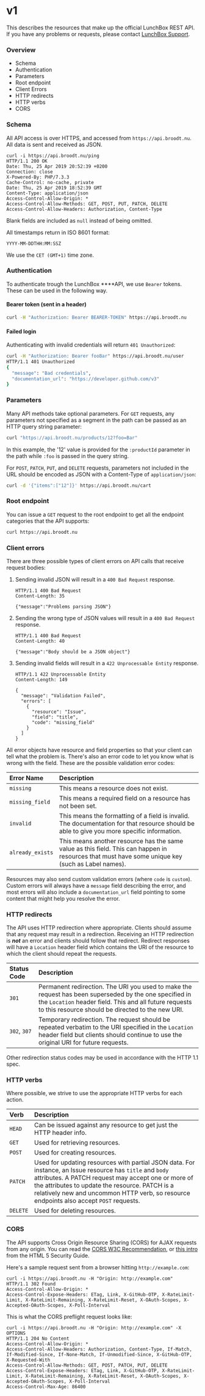 # v1

This describes the resources that make up the official LunchBox REST API. If you have any problems or requests, please contact [LunchBox Support](https://lunchbox.nl/contact).

### Overview

* Schema
* Authentication
* Parameters
* Root endpoint
* Client Errors
* HTTP redirects
* HTTP verbs
* CORS

### Schema

All API access is over HTTPS, and accessed from `https://api.broodt.nu`. All data is sent and received as JSON.

```http
curl -i https://api.broodt.nu/ping
HTTP/1.1 200 OK
Date: Thu, 25 Apr 2019 20:52:39 +0200
Connection: close
X-Powered-By: PHP/7.3.3
Cache-Control: no-cache, private
Date: Thu, 25 Apr 2019 18:52:39 GMT
Content-Type: application/json
Access-Control-Allow-Origin: *
Access-Control-Allow-Methods: GET, POST, PUT, PATCH, DELETE
Access-Control-Allow-Headers: Authorization, Content-Type
```

Blank fields are included as `null` instead of being omitted.

All timestamps return in ISO 8601 format:

```text
YYYY-MM-DDTHH:MM:SSZ
```

We use the `CET (GMT+1)` time zone.

### Authentication

To authenticate trough the LunchBox  ****API, we use `Bearer` tokens. These can be used in the following way.

#### Bearer token \(sent in a header\)

```bash
curl -H "Authorization: Bearer BEARER-TOKEN" https://api.broodt.nu
```

#### Failed login

Authenticating with invalid credentials will return `401 Unauthorized`:

```bash
curl -H "Authorization: Bearer fooBar" https://api.broodt.nu/user
HTTP/1.1 401 Unauthorized
{
  "message": "Bad credentials",
  "documentation_url": "https://developer.github.com/v3"
}
```

### Parameters

Many API methods take optional parameters. For `GET` requests, any parameters not specified as a segment in the path can be passed as an HTTP query string parameter:

```bash
curl "https://api.broodt.nu/products/12?foo=Bar"
```

In this example, the '12' value is provided for the `:productId` parameter in the path while `:foo` is passed in the query string.

For `POST`, `PATCH`, `PUT`, and `DELETE` requests, parameters not included in the URL should be encoded as JSON with a Content-Type of `application/json`:

```bash
curl -d '{"items":["12"]}' https://api.broodt.nu/cart
```

### Root endpoint

You can issue a `GET` request to the root endpoint to get all the endpoint categories that the  API supports:

```bash
curl https://api.broodt.nu
```

### Client errors

There are three possible types of client errors on API calls that receive request bodies:

1. Sending invalid JSON will result in a `400 Bad Request` response.

   ```http
   HTTP/1.1 400 Bad Request
   Content-Length: 35

   {"message":"Problems parsing JSON"}
   ```

2. Sending the wrong type of JSON values will result in a `400 Bad Request` response.

   ```http
   HTTP/1.1 400 Bad Request
   Content-Length: 40

   {"message":"Body should be a JSON object"}
   ```

3. Sending invalid fields will result in a `422 Unprocessable Entity` response.

   ```http
   HTTP/1.1 422 Unprocessable Entity
   Content-Length: 149

   {
     "message": "Validation Failed",
     "errors": [
       {
         "resource": "Issue",
         "field": "title",
         "code": "missing_field"
       }
     ]
   }
   ```

All error objects have resource and field properties so that your client can tell what the problem is. There's also an error code to let you know what is wrong with the field. These are the possible validation error codes:

| Error Name | Description |
| :--- | :--- |
| `missing` | This means a resource does not exist. |
| `missing_field` | This means a required field on a resource has not been set. |
| `invalid` | This means the formatting of a field is invalid. The documentation for that resource should be able to give you more specific information. |
| `already_exists` | This means another resource has the same value as this field. This can happen in resources that must have some unique key \(such as Label names\). |

Resources may also send custom validation errors \(where `code` is `custom`\). Custom errors will always have a `message` field describing the error, and most errors will also include a `documentation_url` field pointing to some content that might help you resolve the error.

### HTTP redirects

The API uses HTTP redirection where appropriate. Clients should assume that any request may result in a redirection. Receiving an HTTP redirection is _**not**_ an error and clients should follow that redirect. Redirect responses will have a `Location` header field which contains the URI of the resource to which the client should repeat the requests.

| Status Code | Description |
| :--- | :--- |
| `301` | Permanent redirection. The URI you used to make the request has been superseded by the one specified in the `Location` header field. This and all future requests to this resource should be directed to the new URI. |
| `302`, `307` | Temporary redirection. The request should be repeated verbatim to the URI specified in the `Location` header field but clients should continue to use the original URI for future requests. |

Other redirection status codes may be used in accordance with the HTTP 1.1 spec.

### HTTP verbs

Where possible, we strive to use the appropriate HTTP verbs for each action.

| Verb | Description |
| :--- | :--- |
| `HEAD` | Can be issued against any resource to get just the HTTP header info. |
| `GET` | Used for retrieving resources. |
| `POST` | Used for creating resources. |
| `PATCH` | Used for updating resources with partial JSON data. For instance, an Issue resource has `title` and `body` attributes. A PATCH request may accept one or more of the attributes to update the resource. PATCH is a relatively new and uncommon HTTP verb, so resource endpoints also accept `POST` requests. |
| `DELETE` | Used for deleting resources. |

### CORS

The API supports Cross Origin Resource Sharing \(CORS\) for AJAX requests from any origin. You can read the [CORS W3C Recommendation](http://www.w3.org/TR/cors/), or [this intro](http://code.google.com/p/html5security/wiki/CrossOriginRequestSecurity) from the HTML 5 Security Guide.

Here's a sample request sent from a browser hitting `http://example.com`:

```text
curl -i https://api.broodt.nu -H "Origin: http://example.com"
HTTP/1.1 302 Found
Access-Control-Allow-Origin: *
Access-Control-Expose-Headers: ETag, Link, X-GitHub-OTP, X-RateLimit-Limit, X-RateLimit-Remaining, X-RateLimit-Reset, X-OAuth-Scopes, X-Accepted-OAuth-Scopes, X-Poll-Interval
```

This is what the CORS preflight request looks like:

```text
curl -i https://api.broodt.nu -H "Origin: http://example.com" -X OPTIONS
HTTP/1.1 204 No Content
Access-Control-Allow-Origin: *
Access-Control-Allow-Headers: Authorization, Content-Type, If-Match, If-Modified-Since, If-None-Match, If-Unmodified-Since, X-GitHub-OTP, X-Requested-With
Access-Control-Allow-Methods: GET, POST, PATCH, PUT, DELETE
Access-Control-Expose-Headers: ETag, Link, X-GitHub-OTP, X-RateLimit-Limit, X-RateLimit-Remaining, X-RateLimit-Reset, X-OAuth-Scopes, X-Accepted-OAuth-Scopes, X-Poll-Interval
Access-Control-Max-Age: 86400
```





